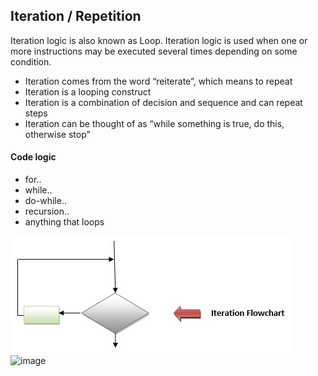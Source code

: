 ## Iteration / Repetition

Iteration logic is also known as Loop.
Iteration logic is used when one or more instructions may be executed several times depending on some condition.

- Iteration comes from the word “reiterate”, which means to repeat
- Iteration is a looping construct
- Iteration is a combination of decision and sequence and can repeat steps
- Iteration can be thought of as “while something is true, do this, otherwise stop”

#### Code logic
 - for..
 - while..
 - do-while..
 - recursion..
 - anything that loops

![image](../../assets/images/iteration_flow_chart.jpeg)
![image](../../assets/images/loop.gif)
